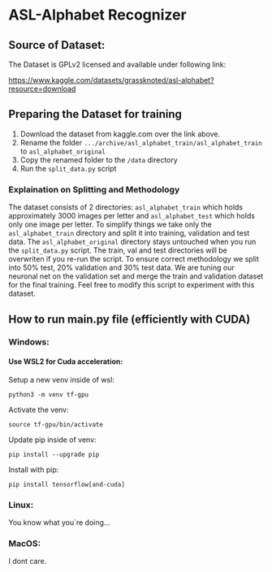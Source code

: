 # ASL-Alphabet Recognizer

## Source of Dataset:

The Dataset is GPLv2 licensed and available under following link:

https://www.kaggle.com/datasets/grassknoted/asl-alphabet?resource=download

## Preparing the Dataset for training

1. Download the dataset from kaggle.com over the link above.
2. Rename the folder ```.../archive/asl_alphabet_train/asl_alphabet_train``` to ```asl_alphabet_original```
3. Copy the renamed folder to the ```/data``` directory
4. Run the ```split_data.py``` script

### Explaination on Splitting and Methodology

The dataset consists of 2 directories: ```asl_alphabet_train``` which holds approximately 3000 images per letter
and ```asl_alphabet_test``` which holds only one image per letter. 
To simplify things we take only the ```asl_alphabet_train``` directory and split it into training, validation 
and test data.
The ```asl_alphabet_original``` directory stays untouched when you run the ```split_data.py``` script. The train, val and 
test directories will be overwriten if you re-run the script. To ensure correct methodology we split into 50% test, 
20% validation and 30% test data. We are tuning our neuronal net on the validation set and merge the train and validation
dataset for the final training.
Feel free to modify this script to experiment with this dataset.


## How to run main.py file (efficiently with CUDA)

### Windows:

#### Use WSL2 for Cuda acceleration:

Setup a new venv inside of wsl:

``` python3 -m venv tf-gpu ```

Activate the venv:

``` source tf-gpu/bin/activate ```

Update pip inside of venv:

``` pip install --upgrade pip ```

Install with pip:

``` pip install tensorflow[and-cuda] ```

### Linux: 

You know what you`re doing...

### MacOS:

I dont care.
